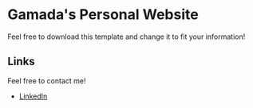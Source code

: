 # Gamada's Personal Website 

Feel free to download this template and change it to fit your information! 

## Links

 Feel free to contact me!

* [LinkedIn](https://www.linkedin.com/in/gamada-fayiso-7ab912150/)

